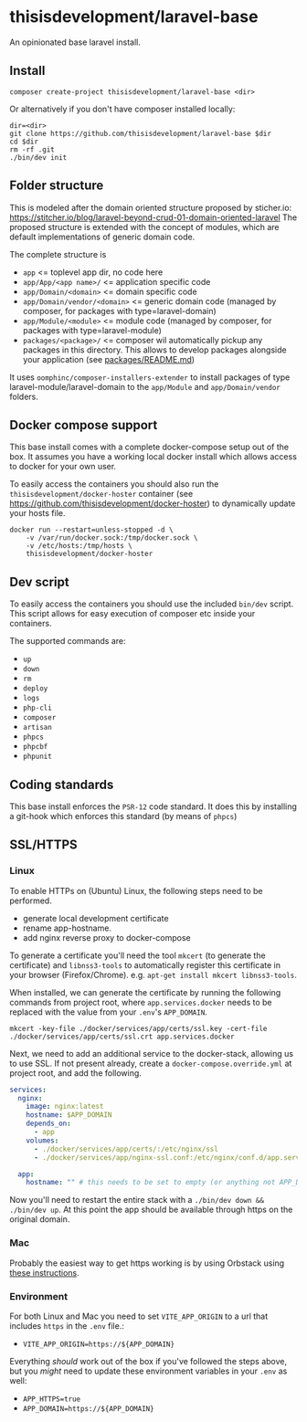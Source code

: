 # thisisdevelopment/laravel-base

An opinionated base laravel install. 

## Install

```
composer create-project thisisdevelopment/laravel-base <dir>
```

Or alternatively if you don't have composer installed locally:

```
dir=<dir>
git clone https://github.com/thisisdevelopment/laravel-base $dir
cd $dir
rm -rf .git
./bin/dev init
```

## Folder structure

This is modeled after the domain oriented structure proposed by sticher.io:  https://stitcher.io/blog/laravel-beyond-crud-01-domain-oriented-laravel
The proposed structure is extended with the concept of modules, which are default implementations of generic domain code. 

The complete structure is

- `app` <= toplevel app dir, no code here
- `app/App/<app name>/` <= application specific code
- `app/Domain/<domain>` <= domain specific code
- `app/Domain/vendor/<domain>` <= generic domain code (managed by composer, for packages with type=laravel-domain) 
- `app/Module/<module>` <= module code (managed by composer, for packages with type=laravel-module) 
- `packages/<package>/` <= composer wil automatically pickup any packages in this directory. This allows to develop packages alongside your application (see [packages/README.md](packages/README.md)) 

It uses `oomphinc/composer-installers-extender` to install packages of type laravel-module/laravel-domain to the `app/Module` and `app/Domain/vendor` folders.  

## Docker compose support

This base install comes with a complete docker-compose setup out of the box. 
It assumes you have a working local docker install which allows access to docker for your own user.

To easily access the containers you should also run the `thisisdevelopment/docker-hoster` container (see https://github.com/thisisdevelopment/docker-hoster) to dynamically update your hosts file.

```
docker run --restart=unless-stopped -d \
    -v /var/run/docker.sock:/tmp/docker.sock \
    -v /etc/hosts:/tmp/hosts \
    thisisdevelopment/docker-hoster
```

## Dev script

To easily access the containers you should use the included `bin/dev` script.
This script allows for easy execution of composer etc inside your containers.

The supported commands are:

- `up`
- `down`
- `rm`
- `deploy`
- `logs`
- `php-cli`
- `composer`
- `artisan`
- `phpcs`
- `phpcbf`
- `phpunit`

## Coding standards

This base install enforces the `PSR-12` code standard. It does this by installing a git-hook which enforces this standard (by means of `phpcs`)

## SSL/HTTPS
### Linux
To enable HTTPs on (Ubuntu) Linux, the following steps need to be performed.
- generate local development certificate
- rename app-hostname.
- add nginx reverse proxy to docker-compose

To generate a certificate you'll need the tool `mkcert` (to generate the certificate) and `libnss3-tools` to automatically register this certificate in your browser (Firefox/Chrome).  e.g. `apt-get install mkcert libnss3-tools`.

When installed, we can generate the certificate by running the following commands from project root, where `app.services.docker` needs to be replaced with the value from your `.env`'s `APP_DOMAIN`.

``` shell
mkcert -key-file ./docker/services/app/certs/ssl.key -cert-file ./docker/services/app/certs/ssl.crt app.services.docker
```

Next, we need to add an additional service to the docker-stack, allowing us to use SSL.  If not present already, create a `docker-compose.override.yml` at project root, and add the following.
``` yml
services:
  nginx:
    image: nginx:latest
    hostname: $APP_DOMAIN
    depends_on:
      - app
    volumes:
      - ./docker/services/app/certs/:/etc/nginx/ssl
      - ./docker/services/app/nginx-ssl.conf:/etc/nginx/conf.d/app.services.docker.conf

  app:
    hostname: "" # this needs to be set to empty (or anything not APP_DOMAIN) to prevent collision with new nginx
```

Now you'll need to restart the entire stack with a `./bin/dev down && ./bin/dev up`.  At this point the app should be available through https on the original domain.

### Mac
Probably the easiest way to get https working is by using Orbstack using [these instructions](https://docs.orbstack.dev/features/https#https-for-containers).

### Environment
For both Linux and Mac you need to set `VITE_APP_ORIGIN` to a url that includes `https` in the `.env` file.:
- `VITE_APP_ORIGIN=https://${APP_DOMAIN}`

Everything _should_ work out of the box if you've followed the steps above, but you _might_ need to update these environment variables in your `.env` as well:
- `APP_HTTPS=true`
- `APP_DOMAIN=https://${APP_DOMAIN}`
